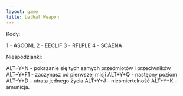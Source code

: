 ```yaml
---
layout: game
title: Lethal Weapon
---
```


Kody:

1 - ASCONL
2 - EECLIF
3 - RFLPLE
4 - SCAENA

Niespodzianki:

ALT+Y+N   	- pokazanie się tych samych przedmiotów i 
przeciwników
ALT+Y+F1 	- zaczynasz od pierwszej misji
ALT+Y+Q  	- następny poziom
ALT+Y+D  	- utrata jednego życia
ALT+Y+J  	- nieśmiertelność
ALT+Y+K		- amunicja.
